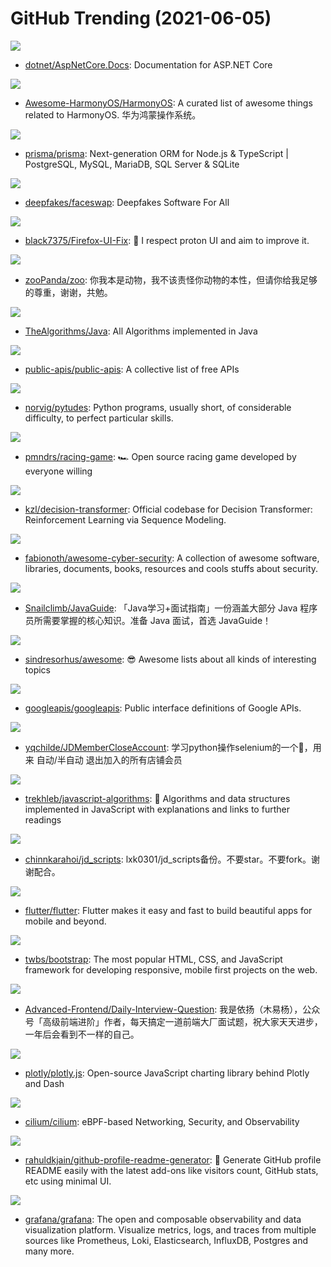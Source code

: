 # GitHub Trending (2021-06-05)

![](https://img.shields.io/badge/C%23-New%2043-green?style=flat-square&logo=appveyor)
- [dotnet/AspNetCore.Docs](https://github.com/dotnet/AspNetCore.Docs): Documentation for ASP.NET Core

![](https://img.shields.io/badge/C-New%20246-green?style=flat-square&logo=appveyor)
- [Awesome-HarmonyOS/HarmonyOS](https://github.com/Awesome-HarmonyOS/HarmonyOS): A curated list of awesome things related to HarmonyOS. 华为鸿蒙操作系统。

![](https://img.shields.io/badge/TypeScript-New%20393-green?style=flat-square&logo=appveyor)
- [prisma/prisma](https://github.com/prisma/prisma): Next-generation ORM for Node.js & TypeScript | PostgreSQL, MySQL, MariaDB, SQL Server & SQLite

![](https://img.shields.io/badge/Python-New%20153-green?style=flat-square&logo=appveyor)
- [deepfakes/faceswap](https://github.com/deepfakes/faceswap): Deepfakes Software For All

![](https://img.shields.io/badge/CSS-New%20533-green?style=flat-square&logo=appveyor)
- [black7375/Firefox-UI-Fix](https://github.com/black7375/Firefox-UI-Fix): 🦊 I respect proton UI and aim to improve it.

![](https://img.shields.io/badge/none-New%2032-green?style=flat-square&logo=appveyor)
- [zooPanda/zoo](https://github.com/zooPanda/zoo): 你我本是动物，我不该责怪你动物的本性，但请你给我足够的尊重，谢谢，共勉。

![](https://img.shields.io/badge/Java-New%20227-green?style=flat-square&logo=appveyor)
- [TheAlgorithms/Java](https://github.com/TheAlgorithms/Java): All Algorithms implemented in Java

![](https://img.shields.io/badge/Python-New%20225-green?style=flat-square&logo=appveyor)
- [public-apis/public-apis](https://github.com/public-apis/public-apis): A collective list of free APIs

![](https://img.shields.io/badge/Jupyter%20Notebook-New%20143-green?style=flat-square&logo=appveyor)
- [norvig/pytudes](https://github.com/norvig/pytudes): Python programs, usually short, of considerable difficulty, to perfect particular skills.

![](https://img.shields.io/badge/JavaScript-New%20236-green?style=flat-square&logo=appveyor)
- [pmndrs/racing-game](https://github.com/pmndrs/racing-game): 🏎 Open source racing game developed by everyone willing

![](https://img.shields.io/badge/Python-New%20140-green?style=flat-square&logo=appveyor)
- [kzl/decision-transformer](https://github.com/kzl/decision-transformer): Official codebase for Decision Transformer: Reinforcement Learning via Sequence Modeling.

![](https://img.shields.io/badge/none-New%2056-green?style=flat-square&logo=appveyor)
- [fabionoth/awesome-cyber-security](https://github.com/fabionoth/awesome-cyber-security): A collection of awesome software, libraries, documents, books, resources and cools stuffs about security.

![](https://img.shields.io/badge/Java-New%20128-green?style=flat-square&logo=appveyor)
- [Snailclimb/JavaGuide](https://github.com/Snailclimb/JavaGuide): 「Java学习+面试指南」一份涵盖大部分 Java 程序员所需要掌握的核心知识。准备 Java 面试，首选 JavaGuide！

![](https://img.shields.io/badge/Shell-New%20159-green?style=flat-square&logo=appveyor)
- [sindresorhus/awesome](https://github.com/sindresorhus/awesome): 😎 Awesome lists about all kinds of interesting topics

![](https://img.shields.io/badge/Starlark-New%2016-green?style=flat-square&logo=appveyor)
- [googleapis/googleapis](https://github.com/googleapis/googleapis): Public interface definitions of Google APIs.

![](https://img.shields.io/badge/Python-New%2042-green?style=flat-square&logo=appveyor)
- [yqchilde/JDMemberCloseAccount](https://github.com/yqchilde/JDMemberCloseAccount): 学习python操作selenium的一个🌰，用来 自动/半自动 退出加入的所有店铺会员

![](https://img.shields.io/badge/JavaScript-New%20269-green?style=flat-square&logo=appveyor)
- [trekhleb/javascript-algorithms](https://github.com/trekhleb/javascript-algorithms): 📝 Algorithms and data structures implemented in JavaScript with explanations and links to further readings

![](https://img.shields.io/badge/JavaScript-New%2048-green?style=flat-square&logo=appveyor)
- [chinnkarahoi/jd_scripts](https://github.com/chinnkarahoi/jd_scripts): lxk0301/jd_scripts备份。不要star。不要fork。谢谢配合。

![](https://img.shields.io/badge/Dart-New%2053-green?style=flat-square&logo=appveyor)
- [flutter/flutter](https://github.com/flutter/flutter): Flutter makes it easy and fast to build beautiful apps for mobile and beyond.

![](https://img.shields.io/badge/JavaScript-New%2073-green?style=flat-square&logo=appveyor)
- [twbs/bootstrap](https://github.com/twbs/bootstrap): The most popular HTML, CSS, and JavaScript framework for developing responsive, mobile first projects on the web.

![](https://img.shields.io/badge/JavaScript-New%2017-green?style=flat-square&logo=appveyor)
- [Advanced-Frontend/Daily-Interview-Question](https://github.com/Advanced-Frontend/Daily-Interview-Question): 我是依扬（木易杨），公众号「高级前端进阶」作者，每天搞定一道前端大厂面试题，祝大家天天进步，一年后会看到不一样的自己。

![](https://img.shields.io/badge/JavaScript-New%2049-green?style=flat-square&logo=appveyor)
- [plotly/plotly.js](https://github.com/plotly/plotly.js): Open-source JavaScript charting library behind Plotly and Dash

![](https://img.shields.io/badge/Go-New%205-green?style=flat-square&logo=appveyor)
- [cilium/cilium](https://github.com/cilium/cilium): eBPF-based Networking, Security, and Observability

![](https://img.shields.io/badge/JavaScript-New%20243-green?style=flat-square&logo=appveyor)
- [rahuldkjain/github-profile-readme-generator](https://github.com/rahuldkjain/github-profile-readme-generator): 🚀 Generate GitHub profile README easily with the latest add-ons like visitors count, GitHub stats, etc using minimal UI.

![](https://img.shields.io/badge/TypeScript-New%2032-green?style=flat-square&logo=appveyor)
- [grafana/grafana](https://github.com/grafana/grafana): The open and composable observability and data visualization platform. Visualize metrics, logs, and traces from multiple sources like Prometheus, Loki, Elasticsearch, InfluxDB, Postgres and many more.

